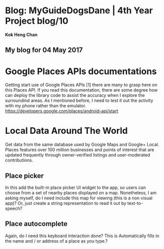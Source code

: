# Blog: MyGuideDogsDane | 4th Year Project blog/10

**Kok Heng Chan**

## My blog for 04 May 2017


# Google Places APIs documentations

   Getting start use of Google Places APIs [1] there are many to grasp here on this Places API. If you read this documentation, there are some degree how can deploy the library code to assist the accuracy when I explore the surroundind areas.
As I mentioned before, I need to test it out the activity with my phone rather than the emulator.
https://developers.google.com/places/android-api/start

# Local Data Around The World

   Get data from the same database used by Google Maps and Google+ Local. Places features over 100 million businesses and points of interest that are updated frequently through owner-verified listings and user-moderated contributions. 

## Place picker

   In this add the built-in place picker UI widget to the app, so users can choose from a set of nearby places displayed on a map.  Nonetheless, I am asking myself, do I need include  this map for viewing (this is a non visual app)?
Or, just create a string representation to read it out by text-to-speech?


## Place autocomplete

  Again, do I need this keyboard interaction done? This is Automatically fills in the name and / or address of a place as you type.?

